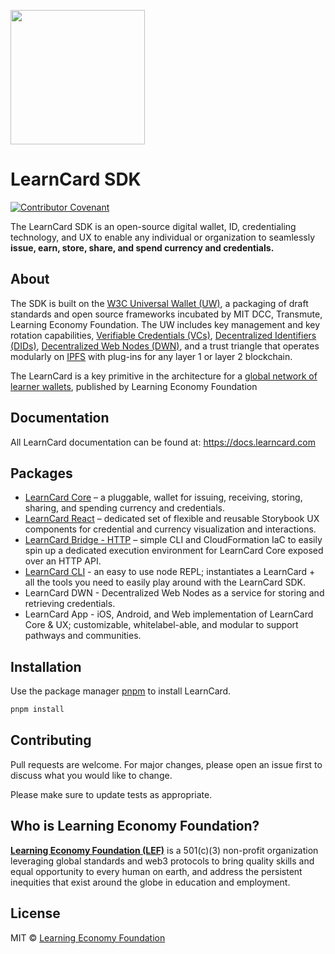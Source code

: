 [<img src="https://user-images.githubusercontent.com/2185016/190510561-294db809-09fd-4771-9749-6c0e0f4144fd.png" width="215"/>](image.png)

# LearnCard SDK
[![Contributor Covenant](https://img.shields.io/badge/Contributor%20Covenant-2.1-4baaaa.svg)](CODE_OF_CONDUCT.md)

The LearnCard SDK is an open-source digital wallet, ID, credentialing technology, and UX to enable any individual or organization to seamlessly **issue, earn, store, share, and spend currency and credentials.**

## About
The SDK is built on the [W3C Universal Wallet (UW)](https://w3c-ccg.github.io/universal-wallet-interop-spec/), a packaging of draft standards and open source frameworks incubated by MIT DCC, Transmute, Learning Economy Foundation. The UW includes key management and key rotation capabilities, [Verifiable Credentials (VCs)](https://www.w3.org/TR/vc-data-model/), [Decentralized Identifiers (DIDs)](https://github.com/w3c-ccg/did-spec), [Decentralized Web Nodes (DWN)](https://identity.foundation/decentralized-web-node/spec/), and a trust triangle that operates modularly on [IPFS](https://ipfs.io/) with plug-ins for any layer 1 or layer 2 blockchain.  

The LearnCard is a key primitive in the architecture for a [global network of learner wallets](https://github.com/Learning-Economy-Foundation/Protocol-Research/blob/main/IoE-Network.md), published by Learning Economy Foundation


## Documentation
All LearnCard documentation can be found at:
https://docs.learncard.com


## Packages
- [LearnCard Core](./packages/learn-card-core) – a pluggable, wallet for issuing, receiving, storing, sharing, and spending currency and credentials.
- [LearnCard React](./packages/react-learn-card) – dedicated set of flexible and reusable Storybook UX components for credential and currency visualization and interactions.
- [LearnCard Bridge - HTTP](./packages/learn-card-bridge-http) – simple CLI and CloudFormation IaC to easily spin up a dedicated execution environment for LearnCard Core exposed over an HTTP API.
- [LearnCard CLI](./packages/learn-card-cli) - an easy to use node REPL; instantiates a LearnCard + all the tools you need to easily play around with the LearnCard SDK.
- LearnCard DWN - Decentralized Web Nodes as a service for storing and retrieving credentials.
- LearnCard App - iOS, Android, and Web implementation of LearnCard Core & UX; customizable, whitelabel-able, and modular to support pathways and communities.

## Installation

Use the package manager [pnpm](https://pnpm.io/) to install LearnCard.

```bash
pnpm install
```

## Contributing
Pull requests are welcome. For major changes, please open an issue first to discuss what you would like to change.

Please make sure to update tests as appropriate.

## Who is Learning Economy Foundation?

**[Learning Economy Foundation (LEF)](https://www.learningeconomy.io)** is a 501(c)(3) non-profit organization leveraging global standards and web3 protocols to bring quality skills and equal opportunity to every human on earth, and address the persistent inequities that exist around the globe in education and employment. 

## License
MIT © [Learning Economy Foundation](https://github.com/Learning-Economy-Foundation)
